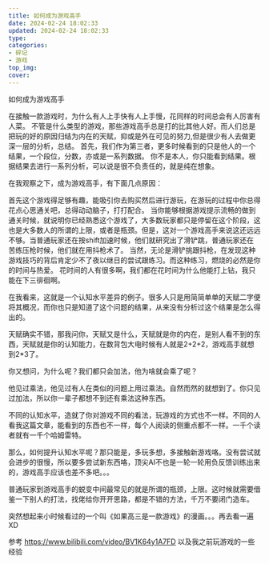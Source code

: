 ```yaml
---
title: 如何成为游戏高手
date: 2024-02-24 18:02:33
updated: 2024-02-24 18:02:33
type:
categories:
- 碎记
- 游戏
top_img: 
cover: 
---
```

如何成为游戏高手

在接触一款游戏时，为什么有人上手快有人上手慢，花同样的时间总会有人厉害有人菜。
不管是什么类型的游戏，那些游戏高手总是打的比其他人好。而人们总是把玩的好的原因归结为内在的天赋，抑或是外在可见的努力,但是很少有人去做更深一层的分析，总结。
首先，我们作为第三者，更多时候看到的只是他人的一个结果，一个段位，分数，亦或是一系列数据。
你不是本人，你只能看到结果。根据结果去进行一系列分析，可以说是很不负责任的，就是纯在想象。

在我观察之下，成为游戏高手，有下面几点原因：

首先这个游戏得足够有趣，能吸引你去购买然后进行游玩，在游玩的过程中你总得花点心思通关吧，总得动动脑子，打打配合。 当你能够根据游戏提示流畅的做到通关时候，就说明你已经熟悉这个游戏了，大多数玩家都只是停留在这个阶段，这也是大多数人的所谓的上限，或者是瓶颈。但是，这对一个游戏高手来说这还远远不够。当普通玩家还在按shift加速时候，他们就研究出了滑铲跳，普通玩家还在苦练压枪时候，他们就在用抖枪术了。
当然，无论是滑铲挑跟抖枪，在发现这种游戏技巧的背后肯定少不了夜以继日的尝试跟练习。而这种练习，燃烧的必然是你的时间与热爱。
花时间的人有很多啊，我们都在花时间为什么他能打上钻，我只能在下三徘徊啊。

在我看来，这就是一个认知水平差异的例子。很多人只是用简简单单的天赋二字便将其概况，而你也只是知道了这个问题的结果，从来没有分析过这个结果是怎么得出的。

天赋确实不错，那我问你，天赋又是什么，天赋就是你的内在，是别人看不到的东西，天赋就是你的认知能力，在数背包大电时候有人就是2+2+2，游戏高手就想到2*3了。

你又想问，为什么呢？我们都只会加法，他为啥就会乘了呢？

他见过乘法，他见过有人在类似的问题上用过乘法。自然而然的就想到了。你只见过加法，所以你一辈子都想不到还有乘法这种东西。

不同的认知水平，造就了你对游戏不同的看法，玩游戏的方式也不一样。不同的人看我这篇文章，能看到的东西也不一样，每个人阅读的侧重点都不一样。一千个读者就有一千个哈姆雷特。

那么，如何提升认知水平呢？那只能是，多玩多想，多接触新游戏咯。没有尝试就会进步的很慢，所以要多尝试新东西咯，顶尖AI不也是一轮一轮用负反馈训练出来的，游戏高手应该也差不多吧。。。

普通玩家到游戏高手的蜕变中间最常见的就是所谓的瓶颈，上限。这时候就需要借鉴一下别人的打法，找佬给你开开思路，都是不错的方法，千万不要闭门造车。

突然想起来小时候看过的一个叫《如果高三是一款游戏》的漫画。。。再去看一遍XD

参考
https://www.bilibili.com/video/BV1K64y1A7FD
以及我之前玩游戏的一些经验

